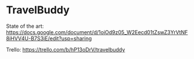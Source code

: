 # TravelBuddy

State of the art: https://docs.google.com/document/d/1oiOd9z05_W2Eecd01tZswZ3YrVtNF8iHVV4U-B7S3iE/edit?usp=sharing

Trello: https://trello.com/b/hP13oDrV/travelbuddy
